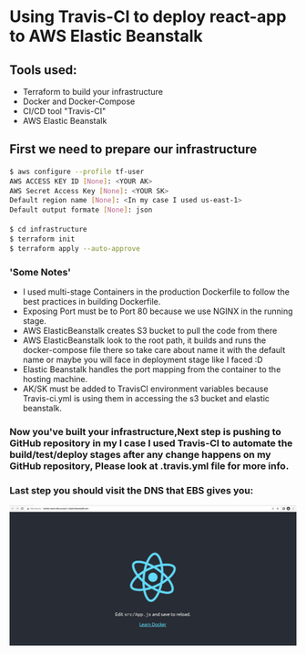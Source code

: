 # Using Travis-CI to deploy react-app to AWS Elastic Beanstalk

## Tools used:
- Terraform to build your infrastructure
- Docker and Docker-Compose
- CI/CD tool "Travis-CI"
- AWS Elastic Beanstalk

## First we need to prepare our infrastructure
```bash
$ aws configure --profile tf-user
AWS ACCESS KEY ID [None]: <YOUR AK>
AWS Secret Access Key [None]: <YOUR SK>
Default region name [None]: <In my case I used us-east-1>
Default output formate [None]: json

$ cd infrastructure
$ terraform init
$ terraform apply --auto-approve

```
### 'Some Notes'
- I used multi-stage Containers in the production Dockerfile to follow the best practices in building Dockerfile.
- Exposing Port must be to Port 80 because we use NGINX in the running stage.
- AWS ElasticBeanstalk creates S3 bucket to pull the code from there
- AWS ElasticBeanstalk look to the root path, it builds and runs the docker-compose file there so take care about name it with the default name or maybe you will face in deployment stage like I faced :D
- Elastic Beanstalk handles the port mapping from the container to the hosting machine.
- AK/SK must be added to TravisCI environment variables because Travis-ci.yml is using them in accessing the s3 bucket and elastic beanstalk. 
### Now you've built your infrastructure,Next step is pushing to GitHub repository in my I case I used Travis-CI to automate the build/test/deploy stages after any change happens on my GitHub repository, Please look at .travis.yml file for more info.

### Last step you should visit the DNS that EBS gives you:
![Alt text](./ebs-docker.png)

